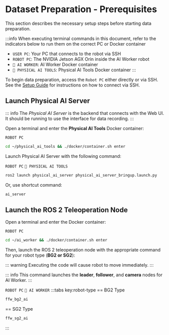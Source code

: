 # Dataset Preparation - Prerequisites

This section describes the necessary setup steps before starting data preparation.

:::info
When executing terminal commands in this document, refer to the indicators below to run them on the correct PC or Docker container

- `USER PC`: Your PC that connects to the robot via SSH
- `ROBOT PC`: The NVIDIA Jetson AGX Orin inside the AI Worker robot
- `🐋 AI WORKER`: AI Worker Docker container
- `🐋 PHYSICAL AI TOOLS`: Physical AI Tools Docker container
:::

To begin data preparation, access the `Robot PC` either directly or via SSH. See the [Setup Guide](/ai_worker/setup_guide_ai_worker#accessing-the-robot-pc-via-ssh) for instructions on how to connect via SSH.

## Launch Physical AI Server

::: info
The _Physical AI Server_ is the backend that connects with the Web UI. It should be running to use the interface for data recording.
:::

Open a terminal and enter the **Physical AI Tools** Docker container:

`ROBOT PC`

```bash
cd ~/physical_ai_tools && ./docker/container.sh enter
```

Launch Physical AI Server with the following command:

`ROBOT PC` `🐋 PHYSICAL AI TOOLS`

```bash
ros2 launch physical_ai_server physical_ai_server_bringup.launch.py
```

Or, use shortcut command:

```bash
ai_server
```

## Launch the ROS 2 Teleoperation Node

Open a terminal and enter the Docker container:

`ROBOT PC`
```bash
cd ~/ai_worker && ./docker/container.sh enter
```

Then, launch the ROS 2 teleoperation node with the appropriate command for your robot type (**BG2 or SG2**):

::: warning
Executing the code will cause robot to move immediately.
:::

::: info
This command launches the **leader**, **follower**, and **camera** nodes for AI Worker.
:::

`ROBOT PC` `🐋 AI WORKER`
:::tabs key:robot-type
== BG2 Type
```bash
ffw_bg2_ai
```
== SG2 Type
```bash
ffw_sg2_ai
```
:::

